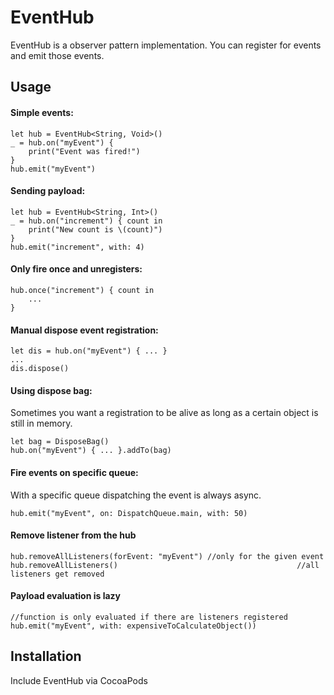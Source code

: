 # EventHub

EventHub is a observer pattern implementation. You can register for events and emit those events.

## Usage
#### Simple events:
```
let hub = EventHub<String, Void>()
_ = hub.on("myEvent") {
	print("Event was fired!")
}
hub.emit("myEvent")
```

#### Sending payload:
```
let hub = EventHub<String, Int>()
_ = hub.on("increment") { count in
	print("New count is \(count)")
}
hub.emit("increment", with: 4)
```

#### Only fire once and unregisters:
```
hub.once("increment") { count in
	...
}
```

#### Manual dispose event registration:
```
let dis = hub.on("myEvent") { ... }
...
dis.dispose()
```

#### Using dispose bag:
Sometimes you want a registration to be alive as long as a certain object is still in memory.
```
let bag = DisposeBag()
hub.on("myEvent") { ... }.addTo(bag)
```

#### Fire events on specific queue:
With a specific queue dispatching the event is always async.
```
hub.emit("myEvent", on: DispatchQueue.main, with: 50)
```

#### Remove listener from the hub
```
hub.removeAllListeners(forEvent: "myEvent") //only for the given event
hub.removeAllListeners()										//all listeners get removed
```

#### Payload evaluation is lazy
```
//function is only evaluated if there are listeners registered
hub.emit("myEvent", with: expensiveToCalculateObject())
```

## Installation

Include EventHub via CocoaPods
